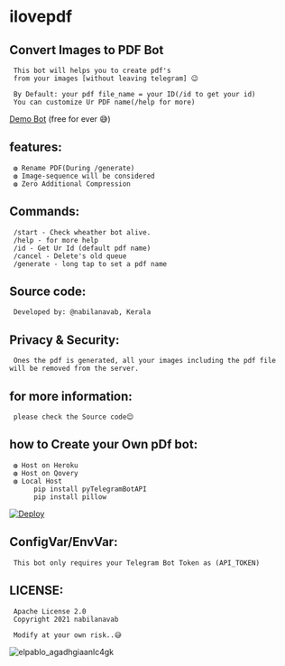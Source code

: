 # ilovepdf

## Convert Images to PDF Bot
     This bot will helps you to create pdf's
     from your images [without leaving telegram] 😉
    
     By Default: your pdf file_name = your ID(/id to get your id)
     You can customize Ur PDF name(/help for more)
        

<a href="https://t.me/ilovepdf_bot">Demo Bot</a> (free for ever 😅)

## features:
     ◍ Rename PDF(During /generate)
     ◍ Image-sequence will be considered
     ◍ Zero Additional Compression

## Commands:<br>

     /start - Check wheather bot alive.
     /help - for more help
     /id - Get Ur Id (default pdf name)
     /cancel - Delete's old queue
     /generate - long tap to set a pdf name


## Source code:<br>
     Developed by: @nabilanavab, Kerala

## Privacy & Security:<br>
     Ones the pdf is generated, all your images including the pdf file will be removed from the server.
## for more information:<br>
     please check the Source code😌

## how to Create your Own pDf bot:<br>

     ◍ Host on Heroku 
     ◍ Host on Qovery 
     ◍ Local Host
          pip install pyTelegramBotAPI
          pip install pillow

[![Deploy](https://www.herokucdn.com/deploy/button.svg)](https://heroku.com/deploy)


## ConfigVar/EnvVar:<br>

     This bot only requires your Telegram Bot Token as (API_TOKEN)


## LICENSE:<br>
     Apache License 2.0
     Copyright 2021 nabilanavab

     Modify at your own risk..😅

![elpablo_agadhgiaanlc4gk](https://user-images.githubusercontent.com/53673312/129444963-ac9d4fe6-1be3-4b89-979b-f442e46234ab.png)
